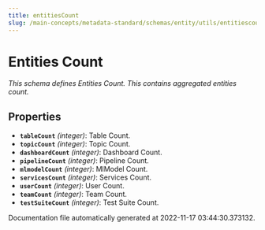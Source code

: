 ```yaml
---
title: entitiesCount
slug: /main-concepts/metadata-standard/schemas/entity/utils/entitiescount
---
```


# Entities Count

*This schema defines Entities Count. This contains aggregated entities count.*

## Properties

- **`tableCount`** *(integer)*: Table Count.
- **`topicCount`** *(integer)*: Topic Count.
- **`dashboardCount`** *(integer)*: Dashboard Count.
- **`pipelineCount`** *(integer)*: Pipeline Count.
- **`mlmodelCount`** *(integer)*: MlModel Count.
- **`servicesCount`** *(integer)*: Services Count.
- **`userCount`** *(integer)*: User Count.
- **`teamCount`** *(integer)*: Team Count.
- **`testSuiteCount`** *(integer)*: Test Suite Count.


Documentation file automatically generated at 2022-11-17 03:44:30.373132.

